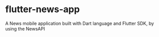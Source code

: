 # flutter-news-app
A News mobile application built with Dart language and Flutter SDK, by using the NewsAPI

